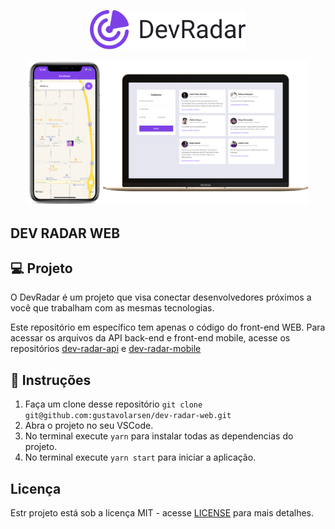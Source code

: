 <p align="center">
    <img alt="DevRadar" title="#delicinha" src=".github/devradar.svg" width="250px" />
</p>

<p align="center">
    <img alt="DevRadar" title="#delicinha" src=".github/devradar.png" width="450px" />
</p>

## DEV RADAR WEB

## 💻 Projeto

O DevRadar é um projeto que visa conectar desenvolvedores próximos a você que trabalham com as mesmas tecnologias.

Este repositório em específico tem apenas o código do front-end WEB. Para acessar os arquivos da API back-end e front-end mobile, acesse os repositórios
[dev-radar-api](https://github.com/gustavolarsen/dev-radar-api) e [dev-radar-mobile]()

## 📝 Instruções

1. Faça um clone desse repositório `git clone git@github.com:gustavolarsen/dev-radar-web.git`
2. Abra o projeto no seu VSCode.
3. No terminal execute `yarn` para instalar todas as dependencias do projeto.
4. No terminal execute `yarn start` para iniciar a aplicação.

## Licença

Estr projeto está sob a licença MIT - acesse [LICENSE](https://github.com/gustavolarsen/dev-radar-api/blob/main/LICENSE) para mais detalhes.

